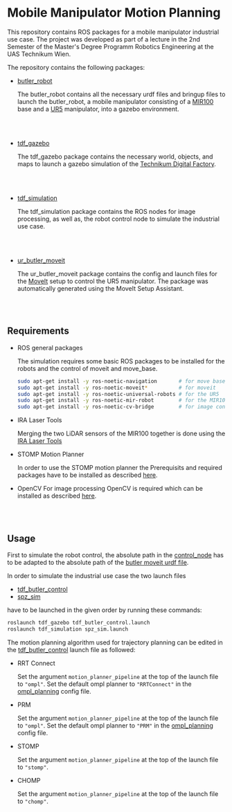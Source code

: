 # Mobile Manipulator Motion Planning

This repository contains ROS packages for a mobile manipulator industrial use case. The project was developed as part of a lecture in the 2nd Semester of the Master's Degree Programm Robotics Engineering at the UAS Technikum Wien.

The repository contains the following packages:
- [butler_robot](butler_robot)
    
    The butler_robot contains all the necessary urdf files and bringup files to launch the butler_robot, a mobile manipulator consisting of a [MIR100](https://www.mobile-industrial-robots.com/solutions/robots/mir100/) base and a [UR5](https://www.universal-robots.com/products/ur5-robot/) manipulator, into a gazebo environment.

    <br></br>
- [tdf_gazebo](tdf_gazebo)
    
    The tdf_gazebo package contains the necessary world, objects, and maps to launch a gazebo simulation of the [Technikum Digital Factory](https://academy.technikum-wien.at/digitalefabrik/).

    <br></br>
- [tdf_simulation](tdf_simulation)

    The tdf_simulation package contains the ROS nodes for image processing, as well as, the robot control node to simulate the industrial use case.

    <br></br>
- [ur_butler_moveit](ur_butler_moveit)

    The ur_butler_moveit package contains the config and launch files for the [MoveIt](https://moveit.ros.org/) setup to control the UR5 manipulator. The package was automatically generated using the MoveIt Setup Assistant. 

    <br></br>

## Requirements

- ROS general packages

    The simulation requires some basic ROS packages to be installed for the robots and the control of moveit and move_base.
    ```BASH
    sudo apt-get install -y ros-noetic-navigation       # for move base
    sudo apt-get install -y ros-noetic-moveit*          # for moveit
    sudo apt-get install -y ros-noetic-universal-robots # for the UR5
    sudo apt-get install -y ros-noetic-mir-robot        # for the MIR100
    sudo apt-get install -y ros-noetic-cv-bridge        # for image conversion
    ```

- IRA Laser Tools

    Merging the two LiDAR sensors of the MIR100 together is done using the [IRA Laser Tools](http://wiki.ros.org/ira_laser_tools)

- STOMP Motion Planner

    In order to use the STOMP motion planner the Prerequisits and required packages have to be installed as described [here](https://ros-planning.github.io/moveit_tutorials/doc/stomp_planner/stomp_planner_tutorial.html#prerequisites).

- OpenCV
    For image processing OpenCV is required which can be installed as described [here](https://www.geeksforgeeks.org/how-to-install-opencv-in-c-on-linux/).

<br></br>

## Usage

First to simulate the robot control, the absolute path in the [control_node](tdf_simulation/src/control_node.cpp#L99) has to be adapted to the absolute path of the [butler moveit urdf file](ur_butler_moveit/config//gazebo_butler_robot.urdf).

In order to simulate the industrial use case the two launch files
- [tdf_butler_control](tdf_gazebo/launch/tdf_butler_control.launch)
- [spz_sim](tdf_simulation/launch/spz_sim.launch)

have to be launched in the given order by running these commands:
```BASH
roslaunch tdf_gazebo tdf_butler_control.launch
roslaunch tdf_simulation spz_sim.launch
```

The motion planning algorithm used for trajectory planning can be edited in the [tdf_butler_control](tdf_gazebo/launch/tdf_butler_control.launch) launch file as followed:

- RRT Connect

    Set the argument `motion_planner_pipeline` at the top of the launch file to `"ompl"`.
    Set the default ompl planner to `"RRTConnect"` in the [ompl_planning](ur_butler_moveit/config/ompl_planning.yaml#L168) config file.

- PRM

    Set the argument `motion_planner_pipeline` at the top of the launch file to `"ompl"`.
    Set the default ompl planner to `"PRM"` in the [ompl_planning](ur_butler_moveit/config/ompl_planning.yaml#L168) config file.

- STOMP

    Set the argument `motion_planner_pipeline` at the top of the launch file to `"stomp"`.

- CHOMP

    Set the argument `motion_planner_pipeline` at the top of the launch file to `"chomp"`.
